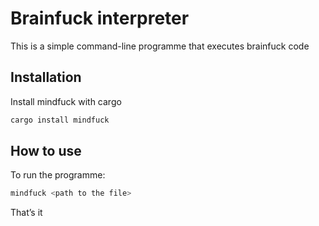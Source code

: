 
# Brainfuck interpreter

This is a simple command-line programme that executes brainfuck code



## Installation

Install mindfuck with cargo

```bash
cargo install mindfuck
```
    
## How to use

To run the programme:

```bash
mindfuck <path to the file>
```

That’s it